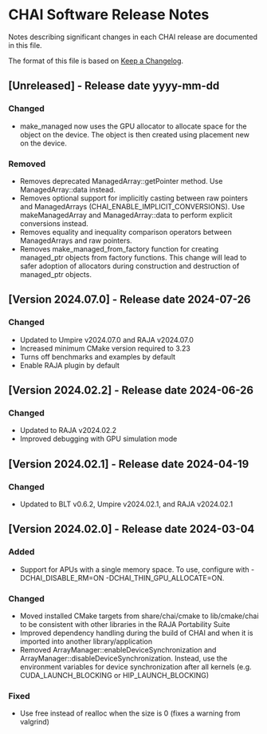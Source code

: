 [comment]: # (#################################################################)
[comment]: # (Copyright 2016-24, Lawrence Livermore National Security, LLC)
[comment]: # (and CHAI project contributors. See the CHAI LICENSE file for)
[comment]: # (details.)
[comment]: # 
[comment]: # (# SPDX-License-Identifier: BSD-3-Clause)
[comment]: # (#################################################################)

# CHAI Software Release Notes

Notes describing significant changes in each CHAI release are documented
in this file.

The format of this file is based on [Keep a Changelog](http://keepachangelog.com/en/1.0.0/).

## [Unreleased] - Release date yyyy-mm-dd

### Changed
- make\_managed now uses the GPU allocator to allocate space for the object on the device. The object is then created using placement new on the device.

### Removed
- Removes deprecated ManagedArray::getPointer method. Use ManagedArray::data instead.
- Removes optional support for implicitly casting between raw pointers and ManagedArrays (CHAI\_ENABLE\_IMPLICIT\_CONVERSIONS). Use makeManagedArray and ManagedArray::data to perform explicit conversions instead.
- Removes equality and inequality comparison operators between ManagedArrays and raw pointers.
- Removes make\_managed\_from\_factory function for creating managed\_ptr objects from factory functions. This change will lead to safer adoption of allocators during construction and destruction of managed\_ptr objects.

## [Version 2024.07.0] - Release date 2024-07-26

### Changed
- Updated to Umpire v2024.07.0 and RAJA v2024.07.0
- Increased minimum CMake version required to 3.23
- Turns off benchmarks and examples by default
- Enable RAJA plugin by default

## [Version 2024.02.2] - Release date 2024-06-26

### Changed
- Updated to RAJA v2024.02.2
- Improved debugging with GPU simulation mode

## [Version 2024.02.1] - Release date 2024-04-19

### Changed
- Updated to BLT v0.6.2, Umpire v2024.02.1, and RAJA v2024.02.1

## [Version 2024.02.0] - Release date 2024-03-04

### Added
- Support for APUs with a single memory space. To use, configure with -DCHAI\_DISABLE\_RM=ON -DCHAI\_THIN\_GPU\_ALLOCATE=ON.

### Changed
- Moved installed CMake targets from share/chai/cmake to lib/cmake/chai to be consistent with other libraries in the RAJA Portability Suite
- Improved dependency handling during the build of CHAI and when it is imported into another library/application
- Removed ArrayManager::enableDeviceSynchronization and ArrayManager::disableDeviceSynchronization. Instead, use the environment variables for device synchronization after all kernels (e.g. CUDA\_LAUNCH\_BLOCKING or HIP\_LAUNCH\_BLOCKING)

### Fixed
- Use free instead of realloc when the size is 0 (fixes a warning from valgrind)
